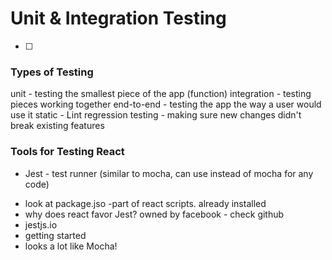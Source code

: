 # Unit & Integration Testing

- [ ] 

### Types of Testing
unit - testing the smallest piece of the app (function)
integration - testing pieces working together
end-to-end - testing the app the way a user would use it
static - Lint
regression testing - making sure new changes didn't break existing features

### Tools for Testing React
* Jest - test runner (similar to mocha, can use instead of mocha for any code)
 - look at package.jso -part of react scripts. already installed 
 - why does react favor Jest?  owned by facebook - check github
 - jestjs.io
 - getting started
 - looks a lot like Mocha!
